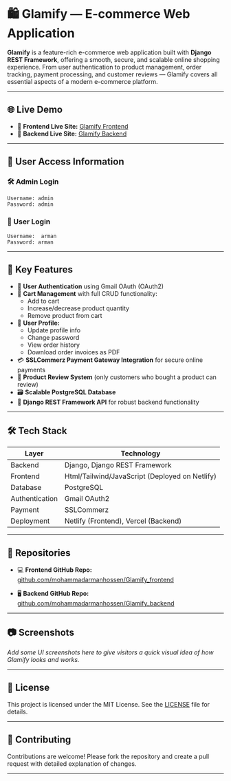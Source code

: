 
# 🛍️ Glamify — E-commerce Web Application

**Glamify** is a feature-rich e-commerce web application built with **Django REST Framework**, offering a smooth, secure, and scalable online shopping experience. From user authentication to product management, order tracking, payment processing, and customer reviews — Glamify covers all essential aspects of a modern e-commerce platform.

---

## 🌐 Live Demo

- 🔗 **Frontend Live Site:** [Glamify Frontend](https://glamify-frontend-site.netlify.app/)
- 🔗 **Backend Live Site:** [Glamify Backend](https://glamify-backend-tp2c.onrender.com/)

---

## 🔐 User Access Information

### 🛠 Admin Login
```
Username: admin
Password: admin
```
### 👤 User Login
```
Username:  arman
Password: arman
```


---

## 🚀 Key Features

- 🔐 **User Authentication** using Gmail OAuth (OAuth2)
- 🛒 **Cart Management** with full CRUD functionality:
  - Add to cart
  - Increase/decrease product quantity
  - Remove product from cart
- 👤 **User Profile:**
  - Update profile info
  - Change password
  - View order history
  - Download order invoices as PDF
- 💳 **SSLCommerz Payment Gateway Integration** for secure online payments
- 🌟 **Product Review System** (only customers who bought a product can review)
- 🗃️ **Scalable PostgreSQL Database**
- 🔧 **Django REST Framework API** for robust backend functionality

---

## 🛠️ Tech Stack

| Layer       | Technology                              |
|-------------|------------------------------------------|
| Backend     | Django, Django REST Framework            |
| Frontend    | Html/Tailwind/JavaScript (Deployed on Netlify)    |
| Database    | PostgreSQL                               |
| Authentication | Gmail OAuth2                          |
| Payment     | SSLCommerz                               |
| Deployment  | Netlify (Frontend), Vercel (Backend)     |

---

## 📁 Repositories

- 💻 **Frontend GitHub Repo:**  
  [github.com/mohammadarmanhossen/Glamify_frontend](https://github.com/mohammadarmanhossen/Glamify_frontend)

- 🖥️ **Backend GitHub Repo:**  
  [github.com/mohammadarmanhossen/Glamify_backend](https://github.com/mohammadarmanhossen/Glamify_backend)

---

## 📷 Screenshots

_Add some UI screenshots here to give visitors a quick visual idea of how Glamify looks and works._

---

## 📜 License

This project is licensed under the MIT License. See the [LICENSE](LICENSE) file for details.

---

## 🤝 Contributing

Contributions are welcome! Please fork the repository and create a pull request with detailed explanation of changes.

---





